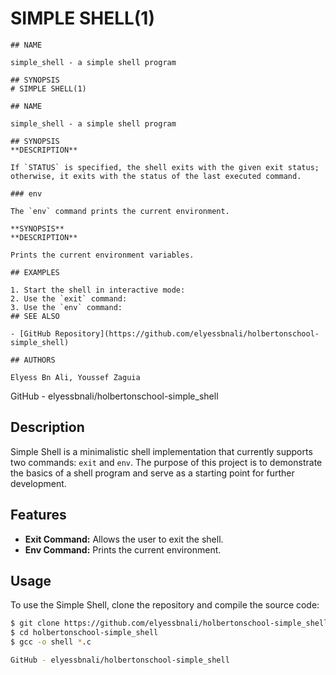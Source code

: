 # SIMPLE SHELL(1)

    ## NAME

    simple_shell - a simple shell program

    ## SYNOPSIS
    # SIMPLE SHELL(1)

    ## NAME

    simple_shell - a simple shell program

    ## SYNOPSIS
    **DESCRIPTION**

    If `STATUS` is specified, the shell exits with the given exit status; otherwise, it exits with the status of the last executed command.

    ### env

    The `env` command prints the current environment.

    **SYNOPSIS**
    **DESCRIPTION**

    Prints the current environment variables.

    ## EXAMPLES

    1. Start the shell in interactive mode:
    2. Use the `exit` command:
    3. Use the `env` command:
    ## SEE ALSO

    - [GitHub Repository](https://github.com/elyessbnali/holbertonschool-simple_shell)

    ## AUTHORS

    Elyess Bn Ali, Youssef Zaguia

GitHub - elyessbnali/holbertonschool-simple_shell

## Description

Simple Shell is a minimalistic shell implementation that currently supports two commands: `exit` and `env`. The purpose of this project is to demonstrate the basics of a shell program and serve as a starting point for further development.

## Features

- **Exit Command:** Allows the user to exit the shell.
- **Env Command:** Prints the current environment.

## Usage

To use the Simple Shell, clone the repository and compile the source code:

```bash
$ git clone https://github.com/elyessbnali/holbertonschool-simple_shell
$ cd holbertonschool-simple_shell
$ gcc -o shell *.c

GitHub - elyessbnali/holbertonschool-simple_shell
